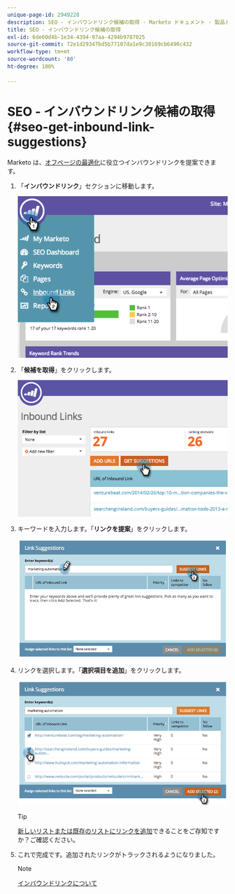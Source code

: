 ```yaml
---
unique-page-id: 2949228
description: SEO - インバウンドリンク候補の取得 - Marketo ドキュメント - 製品ドキュメント
title: SEO - インバウンドリンク候補の取得
exl-id: 6de60d4b-1e34-4394-97aa-4294b9787025
source-git-commit: 72e1d29347bd5b77107da1e9c30169cb6490c432
workflow-type: tm+mt
source-wordcount: '80'
ht-degree: 100%

---
```


# SEO - インバウンドリンク候補の取得 {#seo-get-inbound-link-suggestions}

Marketo は、[オフページの最適化](/help/marketo/product-docs/additional-apps/seo/understanding-seo/understanding-search-engine-optimization.md)に役立つインバウンドリンクを提案できます。

1. 「**インバウンドリンク**」セクションに移動します。

   ![](assets/image2014-9-18-13-3a20-3a44.png)

1. 「**候補を取得**」をクリックします。

   ![](assets/image2014-9-18-13-3a21-3a8.png)

1. キーワードを入力します。「**リンクを提案**」をクリックします。

   ![](assets/image2014-9-18-13-3a21-3a31.png)

1. リンクを選択します。「**選択項目を追加**」をクリックします。

   ![](assets/image2014-9-18-13-3a21-3a40.png)

   >[!TIP]
   >
   >[新しいリストまたは既存のリストにリンクを追加](/help/marketo/product-docs/additional-apps/seo/inbound-links/seo-add-remove-an-inbound-link-url-from-a-list.md)できることをご存知ですか？ご確認ください。

1. これで完成です。追加されたリンクがトラックされるようになりました。

   >[!NOTE]
   >
   >[インバウンドリンクについて](/help/marketo/product-docs/additional-apps/seo/inbound-links/seo-understanding-inbound-links.md)
